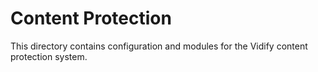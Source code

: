 # Content Protection

This directory contains configuration and modules for the Vidify content protection system.
